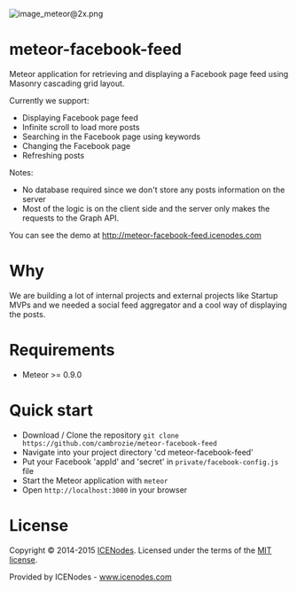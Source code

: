 ![image_meteor@2x.png](https://d14jjfgstdxsoz.cloudfront.net/meteor-development-group.png)

# meteor-facebook-feed
Meteor application for retrieving and displaying a Facebook page feed using Masonry cascading grid layout.

Currently we support:
- Displaying Facebook page feed
- Infinite scroll to load more posts
- Searching in the Facebook page using keywords
- Changing the Facebook page
- Refreshing posts

Notes:
- No database required since we don't store any posts information on the server
- Most of the logic is on the client side and the server only makes the requests to the Graph API.

You can see the demo at http://meteor-facebook-feed.icenodes.com

# Why

We are building a lot of internal projects and external projects like Startup MVPs and we needed a social feed aggregator and a cool way of displaying the posts.

# Requirements

- Meteor >= 0.9.0

# Quick start

- Download / Clone the repository `git clone https://github.com/cambrozie/meteor-facebook-feed`
- Navigate into your project directory 'cd meteor-facebook-feed'
- Put your Facebook 'appId' and 'secret' in `private/facebook-config.js` file
- Start the Meteor application with `meteor`
- Open `http://localhost:3000` in your browser

# License

Copyright &copy; 2014-2015 [ICENodes](http://icenodes.com). Licensed under the terms of the [MIT license](LICENSE.md).

Provided by ICENodes - www.icenodes.com
